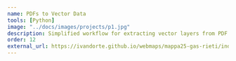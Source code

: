 ```yaml
---
name: PDFs to Vector Data
tools: [Python]
image: "../docs/images/projects/p1.jpg"
description: Simplified workflow for extracting vector layers from PDF utility maps.
order: 12
external_url: https://ivandorte.github.io/webmaps/mappa25-gas-rieti/index.html
---
```

